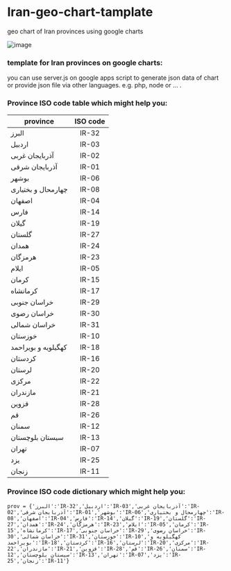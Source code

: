 # Iran-geo-chart-tamplate
geo chart of Iran provinces using google charts

![image](https://user-images.githubusercontent.com/41344995/178153292-34ec32bd-b5d5-4c85-836c-4dd9d5bca0c2.png)



### template for Iran provinces on google charts:
you can use server.js on google apps script to generate json data of chart or provide json file via other languages. e.g. php, node or ... .

### Province ISO code table which might help you:
 
| province        | ISO code    |
| ------------- |:-------------:|
|البرز|IR-32|
|اردبیل|IR-03|
|آذربایجان غربی|IR-02|
|آذربایجان شرقی|IR-01|
|بوشهر|IR-06|
|چهارمحال و بختیاری|IR-08|
|اصفهان|IR-04|
|فارس|IR-14|
|گیلان|IR-19|
|گلستان|IR-27|
|همدان|IR-24|
|هرمزگان|IR-23|
|ایلام|IR-05|
|کرمان|IR-15|
|کرمانشاه|IR-17|
|خراسان جنوبی|IR-29|
|خراسان رضوی|IR-30|
|خراسان شمالی|IR-31|
|خوزستان|IR-10|
|کهگیلویه و بویراحمد|IR-18|
|کردستان|IR-16|
|لرستان|IR-20|
|مرکزی|IR-22|
|مازندران|IR-21|
|قزوین|IR-28|
|قم|IR-26|
|سمنان|IR-12|
|سیستان بلوچستان|IR-13|
|تهران|IR-07|
|یزد|IR-25|
|زنجان|IR-11|


### Province ISO code dictionary which might help you:

```
prov = {'البرز':'IR-32','اردبیل':'IR-03','آذربایجان غربی':'IR-02','آذربایجان شرقی':'IR-01','بوشهر':'IR-06','چهارمحال و بختیاری':'IR-08','اصفهان':'IR-04','فارس':'IR-14','گیلان':'IR-19','گلستان':'IR-27','همدان':'IR-24','هرمزگان':'IR-23','ایلام':'IR-05','کرمان':'IR-15','کرمانشاه':'IR-17','خراسان جنوبی':'IR-29','خراسان رضوی':'IR-30','خراسان شمالی':'IR-31','خوزستان':'IR-10','کهگیلویه و بویراحمد':'IR-18','کردستان':'IR-16','لرستان':'IR-20','مرکزی':'IR-22','مازندران':'IR-21','قزوین':'IR-28','قم':'IR-26','سمنان':'IR-12','سیستان بلوچستان':'IR-13','تهران':'IR-07','یزد':'IR-25','زنجان':'IR-11'}

```
